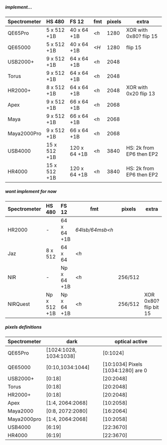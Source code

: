 
##### implement...

| Spectrometer | HS 480       | FS 12        | fmt  | pixels | extra     |
|:-------------|:-------------|:-------------|------|--------|-----------|
| QE65Pro      | 5 x 512 +1B  | 40 x 64 +1B  | _<h_ |   1280 | XOR with 0x80? flip 15
| QE65000      | 5 x 512 +1B  | 40 x 64 +1B  | _<H_ |   1280 | flip 15
| USB2000+     | 9 x 512 +1B  | 64 x 64 +1B  | _<h_ |   2048 |
| Torus        | 9 x 512 +1B  | 64 x 64 +1B  | _<h_ |   2048 | 
| HR2000+      | 8 x 512 +1B  | 64 x 64 +1B  | _<h_ |   2048 | XOR with 0x20 flip 13
| Apex         | 9 x 512 +1B  | 66 x 64 +1B  | _<h_ |   2068 |
| Maya         | 9 x 512 +1B  | 66 x 64 +1B  | _<h_ |   2068 | 
| Maya2000Pro  | 9 x 512 +1B  | 66 x 64 +1B  | _<h_ |   2068 | 
| USB4000      |15 x 512 +1B  |120 x 64 +1B  | _<h_ |   3840 | HS: 2k from EP6 then EP2 
| HR4000       |15 x 512 +1B  |120 x 64 +1B  | _<h_ |   3840 | HS: 2k from EP6 then EP2 


##### wont implement for now

| Spectrometer | HS 480       | FS 12        | fmt  | pixels | extra     |
|:-------------|:-------------|:-------------|------|--------|-----------|
| HR2000       | -            | 64 x 64 +1B  | _64lsb/64msb<h_ | | 
| Jaz          | 8 x 512      | 64 x 64      | _<h_ |        | 
| NIR          | -            | Np x 64 +1B  | _<h_ | 256/512| 
| NIRQuest     |Np x 512 +1B  | Np x 64 +1B  | _<h_ | 256/512| XOR 0x80? flip bit 15


##### pixels definitions

| Spectrometer | dark                   | optical active |
|:-------------|------------------------|----------------|
| QE65Pro      | [1024:1028, 1034:1038] | [0:1024]
| QE65000      | [0:10,1034:1044]      | [10:1034]   Pixels [1034:1280] are 0
| USB2000+     | [0:18]                 | [20:2048]
| Torus        | [0:18]                 | [20:2048]
| HR2000+      | [0:18]                 | [20:2048]
| Apex         | [1:4, 2064:2068]       | [10:2058]
| Maya2000     | [0:8, 2072:2080]       | [16:2064]
| Maya2000pro  | [1:4, 2064:2068]       | [10:2058]
| USB4000      | [6:19]                 | [22:3670]
| HR4000       | [6:19]                 | [22:3670]




